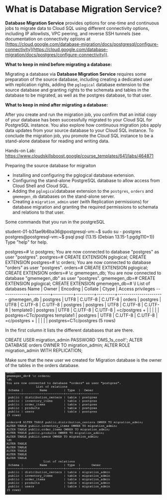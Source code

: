 # What is Database Migration Service?

**Database Migration Service** provides options for one-time and continuous jobs to migrate data to Cloud SQL using different connectivity options, including IP allowlists, VPC peering, and reverse SSH tunnels (see documentation on connectivity options at [https://cloud.google.com/database-migration/docs/postgresql/configure-connectivity](https://cloud.google.com/database-migration/docs/postgres/configure-connectivity)).

**What to keep in mind before migrating a database:**

Migrating a database via **Database Migration Service** requires some preparation of the source database, including creating a dedicated user with replication rights, adding the `pglogical` database extension to the source database and granting rights to the schemata and tables in the database to be migrated, as well as the postgres database, to that user.

**What to keep in mind after migrating a database:**

After you create and run the migration job, you confirm that an initial copy of your database has been successfully migrated to your Cloud SQL for PostgreSQL instance. You also explore how continuous migration jobs apply data updates from your source database to your Cloud SQL instance. To conclude the migration job, you promote the Cloud SQL instance to be a stand-alone database for reading and writing data.

Hands-on Lab: https://www.cloudskillsboost.google/course_templates/641/labs/464871

Preparing the source database for migraiton

* Installing and configuring the pglogical database extension.
* Configuring the stand-alone PostgreSQL database to allow access from Cloud Shell and Cloud SQL.
* Adding the `pglogical`database extension to the `postgres`, `orders` and `gmemegen_db` databases on the stand-alone server.
* Creating a `migration_admin` user (with Replication permissions) for database migration and granting the required permissions to schemata and relations to that user.

Some commands that you run in the postgreSQL


student-01-b31ae9b6ba36@postgresql-vm:~$ sudo su - postgres
postgres@postgresql-vm:~$ psql
psql (13.15 (Debian 13.15-1.pgdg110+1))
Type "help" for help.

postgres=# \c postgres;
You are now connected to database "postgres" as user "postgres".
postgres=# CREATE EXTENSION pglogical;
CREATE EXTENSION
postgres=# \c orders;
You are now connected to database "orders" as user "postgres".
orders=# CREATE EXTENSION pglogical;
CREATE EXTENSION
orders=# \c gmemegen_db;
You are now connected to database "gmemegen_db" as user "postgres".
gmemegen_db=# CREATE EXTENSION pglogical;
CREATE EXTENSION
gmemegen_db=# \l
                               List of databases
    Name     |  Owner   | Encoding | Collate |  Ctype  |   Access privileges
-------------+----------+----------+---------+---------+-----------------------
 gmemegen_db | postgres | UTF8     | C.UTF-8 | C.UTF-8 |
 orders      | postgres | UTF8     | C.UTF-8 | C.UTF-8 |
 postgres    | postgres | UTF8     | C.UTF-8 | C.UTF-8 |
 template0   | postgres | UTF8     | C.UTF-8 | C.UTF-8 | =c/postgres          +
             |          |          |         |         | postgres=CTc/postgres
 template1   | postgres | UTF8     | C.UTF-8 | C.UTF-8 | =c/postgres          +
             |          |          |         |         | postgres=CTc/postgres
(5 rows)

In the first column it lists the different databases that are there. 

CREATE USER migration_admin PASSWORD 'DMS_1s_cool!';
ALTER DATABASE orders OWNER TO migration_admin;
ALTER ROLE migration_admin WITH REPLICATION;

Make sure that the new user we created for Migration database is the owner of the tables in the orders database. 

![1722090916177](image/README/1722090916177.png)

